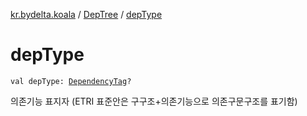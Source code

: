 [kr.bydelta.koala](../index.md) / [DepTree](index.md) / [depType](./dep-type.md)

# depType

`val depType: `[`DependencyTag`](../-dependency-tag/index.md)`?`

의존기능 표지자 (ETRI 표준안은 구구조+의존기능으로 의존구문구조를 표기함)

